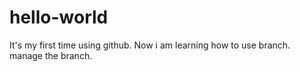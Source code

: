 # hello-world
It's my first time using github.
Now i am learning how to use branch.
manage the branch.
